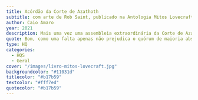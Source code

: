 ```yaml
---
title: Acórdão da Corte de Azathoth
subtitle: com arte de Rob Saint, publicado na Antologia Mitos Lovecraft
author: Caio Amaro
year: 2021
description: Mais uma vez uma assembleia extraordinária da Corte de Azathoth se faz necessária, mas quando todas as entidades cósmicas são parentes entre si, um encontro que deveria decidir o destino da humanidade se torna uma discussão familiar e quem paga somos nós.
quote: Bom, como uma falta apenas não prejudica o quórum de maioria absoluta necessário para proferir qualquer decisão aqui em Yuggoth... Eu declaro iniciada a bilionésima septingentésima terceira sessão da Corte de Azathoth!
type: HQ
categories:
  - HQS
  - Geral
cover: "/images/livro-mitos-lovecraft.jpg"
backgroundcolor: "#11031d"
titlecolor: "#b17b59"
textcolor: "#fff7ed"
quotecolor: "#b17b59"
---
```




